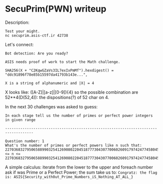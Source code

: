 # SecuPrim(PWN) writeup

Description:
```
Test your might.
nc secuprim.asis-ctf.ir 42738
```
Let's connect:
```
Bot detection: Are you ready?

ASIS needs proof of work to start the Math challenge.

SHA256(X + "C2KqwGZaVs3IL7exIxPmMf").hexdigest() = "ddc91896f78e85b15597da41793b143e...",

X is a string of alphanumeric and |X| = 4
```

X looks like: ([A-Z]|[a-z]|[0-9]){4} so the possible combination are 52**4(D(52,4)): the dispositions(?) of 52 char on 4.

In the next 30 challenges was asked to guess:
```
In each stage tell us the number of primes or perfect power integers in given range

-----------------------------------------------------------------------------------

Question number: 1
What's the number of primes or perfect powers like n such that: 227036832795065889903254126908022045187773043077006026091797424774580454170936485242624129444594570235744796783430950725784783948112544611185467891099856852874974031873062295722416896951878648085488714636560750594359088767211547683445370482650338448686974136961040 <= n <= 227036832795065889903254126908022045187773043077006026091797424774580454170936485242624129444594570235744796783430950725784783948112544611185467891099856852874974031873062295722416896951878648085488714636560750594359088767211547683445370482650338448686974136961144
```

A simple calculus: iterate from the lower to the upper and foreach number ask if was Prime or a Perfect Power; the sum take us to: 
`Congratz: the flag is: ASIS{Security_with0ut_Prime_Numbers_iS_Nothing_AT_ALL_}`   
